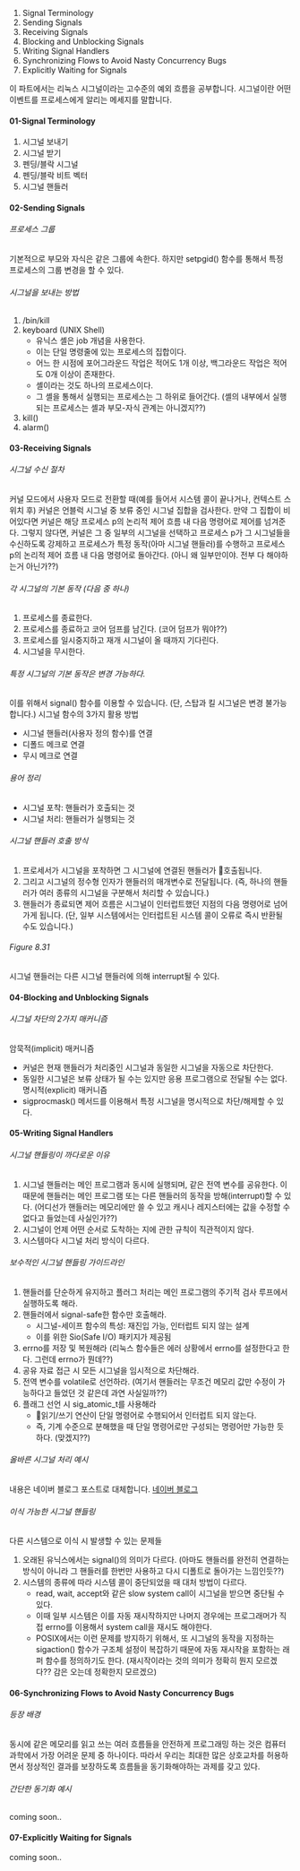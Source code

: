 1. Signal Terminology
2. Sending Signals
3. Receiving Signals
4. Blocking and Unblocking Signals
5. Writing Signal Handlers
6. Synchronizing Flows to Avoid Nasty Concurrency Bugs
7. Explicitly Waiting for Signals

이 파트에서는 리눅스 시그널이라는 고수준의 예외 흐름을 공부합니다.
시그널이란 어떤 이벤트를 프로세스에게 알리는 메세지를 말합니다.

#### 01-Signal Terminology
1. 시그널 보내기
2. 시그널 받기
3. 펜딩/블락 시그널
4. 펜딩/블락 비트 벡터
5. 시그널 핸들러

#### 02-Sending Signals
###### 프로세스 그룹
기본적으로 부모와 자식은 같은 그룹에 속한다.
하지만 setpgid() 함수를 통해서 특정 프로세스의 그룹 변경을 할 수 있다.
###### 시그널을 보내는 방법
1. /bin/kill
2. keyboard (UNIX Shell)
	- 유닉스 셸은 job 개념을 사용한다.
	- 이는 단일 명령줄에 있는 프로세스의 집합이다.
	- 어느 한 시점에 포어그라운드 작업은 적어도 1개 이상, 백그라운드 작업은 적어도 0개 이상이 존재한다.
	- 셸이라는 것도 하나의 프로세스이다.
	- 그 셸을 통해서 실행되는 프로세스는 그 하위로 들어간다. (셸의 내부에서 실행되는 프로세스는 셸과 부모-자식 관계는 아니겠지??)
3. kill()
4. alarm()

#### 03-Receiving Signals
###### 시그널 수신 절차
커널 모드에서 사용자 모드로 전환할 때(예를 들어서 시스템 콜이 끝나거나, 컨텍스트 스위치 후) 커널은 언블럭 시그널 중 보류 중인 시그널 집합을 검사한다. 만약 그 집합이 비어있다면 커널은 해당 프로세스 p의 논리적 제어 흐름 내 다음 명령어로 제어를 넘겨준다. 그렇지 않다면, 커널은 그 중 일부의 시그널을 선택하고 프로세스 p가 그 시그널들을 수신하도록 강제하고 프로세스가 특정 동작(아마 시그널 핸들러)를 수행하고 프로세스 p의 논리적 제어 흐름 내 다음 명령어로 돌아간다. (아니 왜 일부만이야. 전부 다 해야하는거 아닌가??)
###### 각 시그널의 기본 동작 (다음 중 하나)
1. 프로세스를 종료한다.
2. 프로세스를 종료하고 코어 덤프를 남긴다. (코어 덤프가 뭐야??)
3. 프로세스를 일시중지하고 재개 시그널이 올 때까지 기다린다.
4. 시그널을 무시한다.
###### 특정 시그널의 기본 동작은 변경 가능하다.
이를 위해서 signal() 함수를 이용할 수 있습니다. (단, 스탑과 킬 시그널은 변경 불가능합니다.)
시그널 함수의 3가지 활용 방법
- 시그널 핸들러(사용자 정의 함수)를 연결
- 디폴드 메크로 연결
- 무시 메크로 연결
###### 용어 정리
- 시그널 포착: 핸들러가 호출되는 것
- 시그널 처리: 핸들러가 실행되는 것
###### 시그널 핸들러 호출 방식
1. 프로세서가 시그널을 포착하면 그 시그널에 연결된 핸들러가 호출됩니다.
2. 그리고 시그널의 정수형 인자가 핸들러의 매개변수로 전달됩니다. (즉, 하나의 핸들러가 여러 종류의 시그널을 구분해서 처리할 수 있습니다.)
3. 핸들러가 종료되면 제어 흐름은 시그널이 인터럽트했던 지점의 다음 명령어로 넘어가게 됩니다. (단, 일부 시스템에서는 인터럽트된 시스템 콜이 오류로 즉시 반환될 수도 있습니다.)
###### Figure 8.31
시그널 핸들러는 다른 시그널 핸들러에 의해 interrupt될 수 있다.

#### 04-Blocking and Unblocking Signals
###### 시그널 차단의 2가지 매커니즘
암묵적(implicit) 매커니즘
- 커널은 현재 핸들러가 처리중인 시그널과 동일한 시그널을 자동으로 차단한다.
- 동일한 시그널은 보류 상태가 될 수는 있지만 응용 프로그램으로 전달될 수는 없다.
명시적(explicit) 매커니즘
- sigprocmask() 메서드를 이용해서 특정 시그널을 명시적으로 차단/해제할 수 있다.

#### 05-Writing Signal Handlers
###### 시그널 핸들링이 까다로운 이유
1. 시그널 핸들러는 메인 프로그램과 동시에 실행되며, 같은 전역 변수를 공유한다. 이 때문에 핸들러는 메인 프로그램 또는 다른 핸들러의 동작을 방해(interrupt)할 수 있다. (어디선가 핸들러는 메모리에만 쓸 수 있고 캐시나 레지스터에는 값을 수정할 수 없다고 들었는데 사실인가??)
2. 시그널이 언제 어떤 순서로 도착하는 지에 관한 규칙이 직관적이지 않다.
3. 시스템마다 시그널 처리 방식이 다르다.
###### 보수적인 시그널 핸들링 가이드라인
1. 핸들러를 단순하게 유지하고 플러그 처리는 메인 프로그램의 주기적 검사 루프에서 실행하도록 해라.
2. 핸들러에서 signal-safe한 함수만 호출해라.
	- 시그널-세이프 함수의 특성: 재진입 가능, 인터럽트 되지 않는 설계
	- 이를 위한 Sio(Safe I/O) 패키지가 제공됨
3. errno를 저장 및 복원해라 (리눅스 함수들은 에러 상황에서 errno를 설정한다고 한다. 그런데 errno가 뭔데??)
4. 공유 자료 접근 시 모든 시그널을 임시적으로 차단해라.
5. 전역 변수를 volatile로 선언하라. (여기서 핸들러는 무조건 메모리 값만 수정이 가능하다고 들었던 것 같은데 과연 사실일까??)
6. 플래그 선언 시 sig_atomic_t를 사용해라
	- 읽기/쓰기 연산이 단일 명령어로 수행되어서 인터럽트 되지 않는다.
	- 즉, 기계 수준으로 분해했을 때 단일 명령어로만 구성되는 명령어만 가능한 듯 하다. (맞겠지??)

###### 올바른 시그널 처리 예시
내용은 네이버 블로그 포스트로 대체합니다.
[네이버 블로그](https://blog.naver.com/pmdrdocg/224046552837)

###### 이식 가능한 시그널 핸들링
다른 시스템으로 이식 시 발생할 수 있는 문제들
1. 오래된 유닉스에서는 signal()의 의미가 다르다. (아마도 핸들러를 완전히 연결하는 방식이 아니라 그 핸들러를 한번만 사용하고 다시 디폴트로 돌아가는 느낌인듯??)
2. 시스템의 종류에 따라 시스템 콜이 중단되었을 때 대처 방법이 다르다.
	- read, wait, accept와 같은 slow system call이 시그널을 받으면 중단될 수 있다.
	- 이때 일부 시스템은 이를 자동 재시작하지만 나머지 경우에는 프로그래머가 직접 errno를 이용해서 system call을 재시도 해야한다.
	- POSIX에서는 이런 문제를 방지하기 위해서, 또 시그널의 동작을 지정하는 sigaction() 함수가 구조체 설정이 복잡하기 때문에 자동 재시작을 포함하는 래퍼 함수를 정의하기도 한다. (재시작이라는 것의 의미가 정확히 뭔지 모르겠다?? 감은 오는데 정확한지 모르겠으)

#### 06-Synchronizing Flows to Avoid Nasty Concurrency Bugs
###### 등장 배경
동시에 같은 메모리를 읽고 쓰는 여러 흐름들을 안전하게 프로그래밍 하는 것은 컴퓨터 과학에서 가장 어려운 문제 중 하나이다. 따라서 우리는 최대한 많은 상호교차를 허용하면서 정상적인 결과를 보장하도록 흐름들을 동기화해야하는 과제를 갖고 있다.
###### 간단한 동기화 예시
coming soon..

#### 07-Explicitly Waiting for Signals
coming soon..


